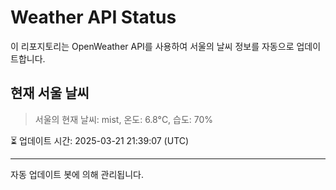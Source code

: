 
# Weather API Status

이 리포지토리는 OpenWeather API를 사용하여 서울의 날씨 정보를 자동으로 업데이트합니다.

## 현재 서울 날씨
> 서울의 현재 날씨: mist, 온도: 6.8°C, 습도: 70%

⏳ 업데이트 시간: 2025-03-21 21:39:07 (UTC)

---
자동 업데이트 봇에 의해 관리됩니다.
